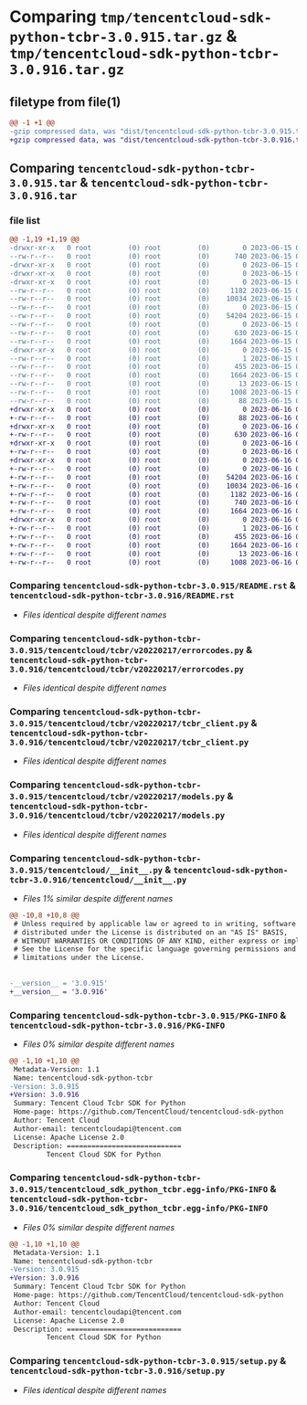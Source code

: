# Comparing `tmp/tencentcloud-sdk-python-tcbr-3.0.915.tar.gz` & `tmp/tencentcloud-sdk-python-tcbr-3.0.916.tar.gz`

## filetype from file(1)

```diff
@@ -1 +1 @@
-gzip compressed data, was "dist/tencentcloud-sdk-python-tcbr-3.0.915.tar", last modified: Thu Jun 15 00:34:01 2023, max compression
+gzip compressed data, was "dist/tencentcloud-sdk-python-tcbr-3.0.916.tar", last modified: Fri Jun 16 00:41:53 2023, max compression
```

## Comparing `tencentcloud-sdk-python-tcbr-3.0.915.tar` & `tencentcloud-sdk-python-tcbr-3.0.916.tar`

### file list

```diff
@@ -1,19 +1,19 @@
-drwxr-xr-x   0 root         (0) root         (0)        0 2023-06-15 00:34:01.000000 tencentcloud-sdk-python-tcbr-3.0.915/
--rw-r--r--   0 root         (0) root         (0)      740 2023-06-15 00:34:01.000000 tencentcloud-sdk-python-tcbr-3.0.915/README.rst
-drwxr-xr-x   0 root         (0) root         (0)        0 2023-06-15 00:34:01.000000 tencentcloud-sdk-python-tcbr-3.0.915/tencentcloud/
-drwxr-xr-x   0 root         (0) root         (0)        0 2023-06-15 00:34:01.000000 tencentcloud-sdk-python-tcbr-3.0.915/tencentcloud/tcbr/
-drwxr-xr-x   0 root         (0) root         (0)        0 2023-06-15 00:34:01.000000 tencentcloud-sdk-python-tcbr-3.0.915/tencentcloud/tcbr/v20220217/
--rw-r--r--   0 root         (0) root         (0)     1182 2023-06-15 00:34:01.000000 tencentcloud-sdk-python-tcbr-3.0.915/tencentcloud/tcbr/v20220217/errorcodes.py
--rw-r--r--   0 root         (0) root         (0)    10034 2023-06-15 00:34:01.000000 tencentcloud-sdk-python-tcbr-3.0.915/tencentcloud/tcbr/v20220217/tcbr_client.py
--rw-r--r--   0 root         (0) root         (0)        0 2023-06-15 00:34:01.000000 tencentcloud-sdk-python-tcbr-3.0.915/tencentcloud/tcbr/v20220217/__init__.py
--rw-r--r--   0 root         (0) root         (0)    54204 2023-06-15 00:34:01.000000 tencentcloud-sdk-python-tcbr-3.0.915/tencentcloud/tcbr/v20220217/models.py
--rw-r--r--   0 root         (0) root         (0)        0 2023-06-15 00:34:01.000000 tencentcloud-sdk-python-tcbr-3.0.915/tencentcloud/tcbr/__init__.py
--rw-r--r--   0 root         (0) root         (0)      630 2023-06-15 00:34:01.000000 tencentcloud-sdk-python-tcbr-3.0.915/tencentcloud/__init__.py
--rw-r--r--   0 root         (0) root         (0)     1664 2023-06-15 00:34:01.000000 tencentcloud-sdk-python-tcbr-3.0.915/PKG-INFO
-drwxr-xr-x   0 root         (0) root         (0)        0 2023-06-15 00:34:01.000000 tencentcloud-sdk-python-tcbr-3.0.915/tencentcloud_sdk_python_tcbr.egg-info/
--rw-r--r--   0 root         (0) root         (0)        1 2023-06-15 00:34:01.000000 tencentcloud-sdk-python-tcbr-3.0.915/tencentcloud_sdk_python_tcbr.egg-info/dependency_links.txt
--rw-r--r--   0 root         (0) root         (0)      455 2023-06-15 00:34:01.000000 tencentcloud-sdk-python-tcbr-3.0.915/tencentcloud_sdk_python_tcbr.egg-info/SOURCES.txt
--rw-r--r--   0 root         (0) root         (0)     1664 2023-06-15 00:34:01.000000 tencentcloud-sdk-python-tcbr-3.0.915/tencentcloud_sdk_python_tcbr.egg-info/PKG-INFO
--rw-r--r--   0 root         (0) root         (0)       13 2023-06-15 00:34:01.000000 tencentcloud-sdk-python-tcbr-3.0.915/tencentcloud_sdk_python_tcbr.egg-info/top_level.txt
--rw-r--r--   0 root         (0) root         (0)     1008 2023-06-15 00:34:01.000000 tencentcloud-sdk-python-tcbr-3.0.915/setup.py
--rw-r--r--   0 root         (0) root         (0)       88 2023-06-15 00:34:01.000000 tencentcloud-sdk-python-tcbr-3.0.915/setup.cfg
+drwxr-xr-x   0 root         (0) root         (0)        0 2023-06-16 00:41:53.000000 tencentcloud-sdk-python-tcbr-3.0.916/
+-rw-r--r--   0 root         (0) root         (0)       88 2023-06-16 00:41:53.000000 tencentcloud-sdk-python-tcbr-3.0.916/setup.cfg
+drwxr-xr-x   0 root         (0) root         (0)        0 2023-06-16 00:41:53.000000 tencentcloud-sdk-python-tcbr-3.0.916/tencentcloud/
+-rw-r--r--   0 root         (0) root         (0)      630 2023-06-16 00:41:53.000000 tencentcloud-sdk-python-tcbr-3.0.916/tencentcloud/__init__.py
+drwxr-xr-x   0 root         (0) root         (0)        0 2023-06-16 00:41:53.000000 tencentcloud-sdk-python-tcbr-3.0.916/tencentcloud/tcbr/
+-rw-r--r--   0 root         (0) root         (0)        0 2023-06-16 00:41:53.000000 tencentcloud-sdk-python-tcbr-3.0.916/tencentcloud/tcbr/__init__.py
+drwxr-xr-x   0 root         (0) root         (0)        0 2023-06-16 00:41:53.000000 tencentcloud-sdk-python-tcbr-3.0.916/tencentcloud/tcbr/v20220217/
+-rw-r--r--   0 root         (0) root         (0)        0 2023-06-16 00:41:53.000000 tencentcloud-sdk-python-tcbr-3.0.916/tencentcloud/tcbr/v20220217/__init__.py
+-rw-r--r--   0 root         (0) root         (0)    54204 2023-06-16 00:41:53.000000 tencentcloud-sdk-python-tcbr-3.0.916/tencentcloud/tcbr/v20220217/models.py
+-rw-r--r--   0 root         (0) root         (0)    10034 2023-06-16 00:41:53.000000 tencentcloud-sdk-python-tcbr-3.0.916/tencentcloud/tcbr/v20220217/tcbr_client.py
+-rw-r--r--   0 root         (0) root         (0)     1182 2023-06-16 00:41:53.000000 tencentcloud-sdk-python-tcbr-3.0.916/tencentcloud/tcbr/v20220217/errorcodes.py
+-rw-r--r--   0 root         (0) root         (0)      740 2023-06-16 00:41:53.000000 tencentcloud-sdk-python-tcbr-3.0.916/README.rst
+-rw-r--r--   0 root         (0) root         (0)     1664 2023-06-16 00:41:53.000000 tencentcloud-sdk-python-tcbr-3.0.916/PKG-INFO
+drwxr-xr-x   0 root         (0) root         (0)        0 2023-06-16 00:41:53.000000 tencentcloud-sdk-python-tcbr-3.0.916/tencentcloud_sdk_python_tcbr.egg-info/
+-rw-r--r--   0 root         (0) root         (0)        1 2023-06-16 00:41:53.000000 tencentcloud-sdk-python-tcbr-3.0.916/tencentcloud_sdk_python_tcbr.egg-info/dependency_links.txt
+-rw-r--r--   0 root         (0) root         (0)      455 2023-06-16 00:41:53.000000 tencentcloud-sdk-python-tcbr-3.0.916/tencentcloud_sdk_python_tcbr.egg-info/SOURCES.txt
+-rw-r--r--   0 root         (0) root         (0)     1664 2023-06-16 00:41:53.000000 tencentcloud-sdk-python-tcbr-3.0.916/tencentcloud_sdk_python_tcbr.egg-info/PKG-INFO
+-rw-r--r--   0 root         (0) root         (0)       13 2023-06-16 00:41:53.000000 tencentcloud-sdk-python-tcbr-3.0.916/tencentcloud_sdk_python_tcbr.egg-info/top_level.txt
+-rw-r--r--   0 root         (0) root         (0)     1008 2023-06-16 00:41:53.000000 tencentcloud-sdk-python-tcbr-3.0.916/setup.py
```

### Comparing `tencentcloud-sdk-python-tcbr-3.0.915/README.rst` & `tencentcloud-sdk-python-tcbr-3.0.916/README.rst`

 * *Files identical despite different names*

### Comparing `tencentcloud-sdk-python-tcbr-3.0.915/tencentcloud/tcbr/v20220217/errorcodes.py` & `tencentcloud-sdk-python-tcbr-3.0.916/tencentcloud/tcbr/v20220217/errorcodes.py`

 * *Files identical despite different names*

### Comparing `tencentcloud-sdk-python-tcbr-3.0.915/tencentcloud/tcbr/v20220217/tcbr_client.py` & `tencentcloud-sdk-python-tcbr-3.0.916/tencentcloud/tcbr/v20220217/tcbr_client.py`

 * *Files identical despite different names*

### Comparing `tencentcloud-sdk-python-tcbr-3.0.915/tencentcloud/tcbr/v20220217/models.py` & `tencentcloud-sdk-python-tcbr-3.0.916/tencentcloud/tcbr/v20220217/models.py`

 * *Files identical despite different names*

### Comparing `tencentcloud-sdk-python-tcbr-3.0.915/tencentcloud/__init__.py` & `tencentcloud-sdk-python-tcbr-3.0.916/tencentcloud/__init__.py`

 * *Files 1% similar despite different names*

```diff
@@ -10,8 +10,8 @@
 # Unless required by applicable law or agreed to in writing, software
 # distributed under the License is distributed on an "AS IS" BASIS,
 # WITHOUT WARRANTIES OR CONDITIONS OF ANY KIND, either express or implied.
 # See the License for the specific language governing permissions and
 # limitations under the License.
 
 
-__version__ = '3.0.915'
+__version__ = '3.0.916'
```

### Comparing `tencentcloud-sdk-python-tcbr-3.0.915/PKG-INFO` & `tencentcloud-sdk-python-tcbr-3.0.916/PKG-INFO`

 * *Files 0% similar despite different names*

```diff
@@ -1,10 +1,10 @@
 Metadata-Version: 1.1
 Name: tencentcloud-sdk-python-tcbr
-Version: 3.0.915
+Version: 3.0.916
 Summary: Tencent Cloud Tcbr SDK for Python
 Home-page: https://github.com/TencentCloud/tencentcloud-sdk-python
 Author: Tencent Cloud
 Author-email: tencentcloudapi@tencent.com
 License: Apache License 2.0
 Description: ============================
         Tencent Cloud SDK for Python
```

### Comparing `tencentcloud-sdk-python-tcbr-3.0.915/tencentcloud_sdk_python_tcbr.egg-info/PKG-INFO` & `tencentcloud-sdk-python-tcbr-3.0.916/tencentcloud_sdk_python_tcbr.egg-info/PKG-INFO`

 * *Files 0% similar despite different names*

```diff
@@ -1,10 +1,10 @@
 Metadata-Version: 1.1
 Name: tencentcloud-sdk-python-tcbr
-Version: 3.0.915
+Version: 3.0.916
 Summary: Tencent Cloud Tcbr SDK for Python
 Home-page: https://github.com/TencentCloud/tencentcloud-sdk-python
 Author: Tencent Cloud
 Author-email: tencentcloudapi@tencent.com
 License: Apache License 2.0
 Description: ============================
         Tencent Cloud SDK for Python
```

### Comparing `tencentcloud-sdk-python-tcbr-3.0.915/setup.py` & `tencentcloud-sdk-python-tcbr-3.0.916/setup.py`

 * *Files identical despite different names*

